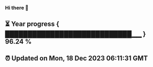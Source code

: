 ### Hi there 👋
⏳ Year progress { ████████████████████████████▁▁ } 96.24 %
---
⏰ Updated on Mon, 18 Dec 2023 06:11:31 GMT
---
